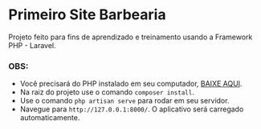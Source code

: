 # Primeiro Site Barbearia

Projeto feito para fins de aprendizado e treinamento usando a Framework PHP - Laravel.

### OBS: 
* Você precisará do PHP instalado em seu computador, [BAIXE AQUI](https://www.php.net/downloads). 
* Na raiz do projeto use o comando `composer install`.
* Use o comando `php artisan serve` para rodar em seu servidor.
* Navegue para `http://127.0.0.1:8000/`. O aplicativo será carregado automaticamente.

